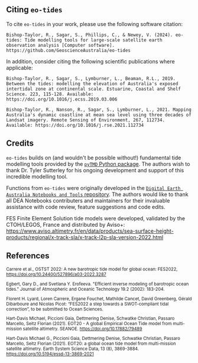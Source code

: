 ## Citing `eo-tides`

To cite `eo-tides` in your work, please use the following software citation:

```
Bishop-Taylor, R., Sagar, S., Phillips, C., & Newey, V. (2024). eo-tides: Tide modelling tools for large-scale satellite earth observation analysis [Computer software]. https://github.com/GeoscienceAustralia/eo-tides
```

In addition, consider citing the following scientific publications where applicable:

```
Bishop-Taylor, R., Sagar, S., Lymburner, L., Beaman, R.L., 2019. Between the tides: modelling the elevation of Australia's exposed intertidal zone at continental scale. Estuarine, Coastal and Shelf Science. 223, 115-128. Available: https://doi.org/10.1016/j.ecss.2019.03.006
```

```
Bishop-Taylor, R., Nanson, R., Sagar, S., Lymburner, L., 2021. Mapping Australia's dynamic coastline at mean sea level using three decades of Landsat imagery. Remote Sensing of Environment, 267, 112734. Available: https://doi.org/10.1016/j.rse.2021.112734
```

## Credits

`eo-tides` builds on (and wouldn't be possible without!) fundamental tide modelling tools provided by the [`pyTMD` Python package](https://pytmd.readthedocs.io/en/latest/). The authors wish to thank Dr. Tyler Sutterley for his ongoing development and support of this incredible modelling tool.

Functions from `eo-tides` were originally developed in the [`Digital Earth Australia Notebooks and Tools` repository](https://github.com/GeoscienceAustralia/dea-notebooks/). The authors would like to thank all DEA Notebooks contributers and maintainers for their invaluable assistance with code review, feature suggestions and code edits.

FES Finite Element Solution tide models were developed, validated by the CTOH/LEGOS, France and distributed by Aviso+: <https://www.aviso.altimetry.fr/en/data/products/sea-surface-height-products/regional/x-track-sla/x-track-l2p-sla-version-2022.html>

## References

<small>

Carrere et al., OSTST 2022: A new barotropic tide model for global ocean: FES2022,
<https://doi.org/10.24400/527896/a03-2022.3287>

Egbert, Gary D., and Svetlana Y. Erofeeva. "Efficient inverse modeling of barotropic ocean tides." Journal of Atmospheric and Oceanic Technology 19.2 (2002): 183-204.

Florent H. Lyard, Loren Carrere, Ergane Fouchet, Mathilde Cancet, David Greenberg, Gérald Dibarboure and Nicolas Picot: “FES2022 a step towards a SWOT-compliant tidal correction”, to be submitted to Ocean Sciences.

Hart-Davis Michael, Piccioni Gaia, Dettmering Denise, Schwatke Christian, Passaro Marcello, Seitz Florian (2021). EOT20 - A global Empirical Ocean Tide model from multi-mission satellite altimetry. SEANOE. <https://doi.org/10.17882/79489>

Hart-Davis Michael G., Piccioni Gaia, Dettmering Denise, Schwatke Christian, Passaro Marcello, Seitz Florian (2021). EOT20: a global ocean tide model from multi-mission satellite altimetry. Earth System Science Data, 13 (8), 3869-3884. <https://doi.org/10.5194/essd-13-3869-2021>

</small>
